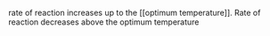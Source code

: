 rate of reaction increases up to the [[optimum temperature]]. Rate of reaction decreases above the optimum temperature